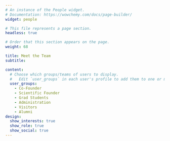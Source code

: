 ```yaml
---
# An instance of the People widget.
# Documentation: https://wowchemy.com/docs/page-builder/
widget: people

# This file represents a page section.
headless: true

# Order that this section appears on the page.
weight: 68

title: Meet the Team
subtitle:

content:
  # Choose which groups/teams of users to display.
  #   Edit `user_groups` in each user's profile to add them to one or more of these groups.
  user_groups:
    - Co-Founder 
    - Scientific Founder 
    - Grad Students
    - Administration
    - Visitors
    - Alumni
design:
  show_interests: true
  show_role: true
  show_social: true
---
```

